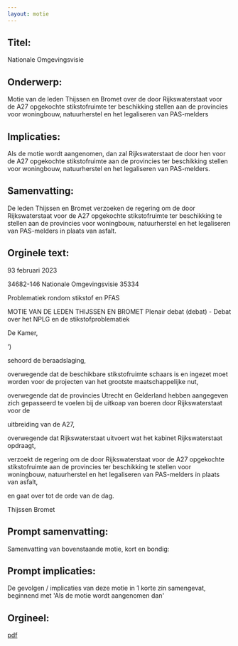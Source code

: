 ```yaml
---
layout: motie
---
```

## Titel:
Nationale Omgevingsvisie
## Onderwerp:
Motie van de leden Thijssen en Bromet over de door Rijkswaterstaat voor de A27 opgekochte stikstofruimte ter beschikking stellen aan de provincies voor woningbouw, natuurherstel en het legaliseren van PAS-melders 
## Implicaties:

Als de motie wordt aangenomen, dan zal Rijkswaterstaat de door hen voor de A27 opgekochte stikstofruimte aan de provincies ter beschikking stellen voor woningbouw, natuurherstel en het legaliseren van PAS-melders.
## Samenvatting:

De leden Thijssen en Bromet verzoeken de regering om de door Rijkswaterstaat voor de A27 opgekochte stikstofruimte ter beschikking te stellen aan de provincies voor woningbouw, natuurherstel en het legaliseren van PAS-melders in plaats van asfalt.
## Orginele text:


93 februari 2023

34682-146
Nationale Omgevingsvisie
35334

Problematiek rondom stikstof en PFAS

MOTIE VAN DE LEDEN THIJSSEN EN BROMET
Plenair debat (debat) - Debat over het NPLG en de stikstofproblematiek

De Kamer,

‘)

sehoord de beraadslaging,

overwegende dat de beschikbare stikstofruimte schaars is en ingezet moet
worden voor de projecten van het grootste maatschappelijke nut,

overwegende dat de provincies Utrecht en Gelderland hebben aangegeven zich
gepasseerd te voelen bij de uitkoap van boeren door Rijkswaterstaat voor de

uitbreiding van de A27,

overwegende dat Rijkswaterstaat uitvoert wat het kabinet Rijkswaterstaat
opdraagt,

verzoekt de regering om de door Rijkswaterstaat voor de A27 opgekochte
stikstofruimte aan de provincies ter beschikking te stellen voor woningbouw,
natuurherstel en het legaliseren van PAS-melders in plaats van asfalt,

en gaat over tot de orde van de dag.

Thijssen
Bromet


## Prompt samenvatting:
Samenvatting van bovenstaande motie, kort en bondig:


## Prompt implicaties:
De gevolgen / implicaties van deze motie in 1 korte zin samengevat, beginnend met 'Als de motie wordt aangenomen dan' 

## Orgineel:
[pdf](https://gegevensmagazijn.tweedekamer.nl/OData/v4/2.0/Document(4cf3808d-5e1e-48de-9eb8-d993f0dc68f4)/resource)
